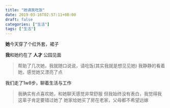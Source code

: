 ```yaml
---
title: "她请我吃饭"
date: 2019-03-16T02:57:11+08:00
draft: false
categories: ["生活"]
tags: ["生活"]
---
```


**她**今天穿了个红外套，裙子

**我**和她约在了 **人才** 公园见面

> 帮助了几次她，我就随口说说，请吃饭(其实我就是想见见她)
> 我静静的看着她，感觉她又漂亮了点

我们走了1w8步，聊着生活与工作

> 我确实有点喜欢她，和她聊天感觉非常舒服
> 但我始终没有表白，我觉得我这辈子肯定要错过她了
> 她家给她买了房在老家，父母都不希望远嫁

